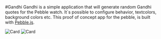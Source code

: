 #Gandhi
Gandhi is a simple application that will generate random Gandhi quotes for the Pebble watch. 
It´s possible to configure behavior, textcolors, background colors etc.
This proof of concept app for the pebble, is built with [Pebble.js](http://pebble.github.io/pebblejs/).

![Card](http://carleson.github.io/Pebble/Gandhi/images/main_example.png)
![Card](http://carleson.github.io/Pebble/Gandhi/images/splashscreen.png)

